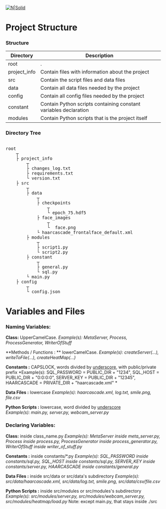 [![N|Solid](https://i.imgur.com/rUMbDaZ.png)](https://cyberlabs.com.br)


# Project Structure
### Structure
Directory  | Description
------------- | -------------
root | .
project_info  | Contain files with information about the project
src  | Contain the script files and data files
data | Contain all data files needed by the project
config | Contain all config files needed by the project
constant | Contain Python scripts containing constant variables declaration
modules | Contain Python scripts that is the project itself

### Directory Tree
<pre> 
root
	┬  
	├ project_info  
		┬  
	 	├ changes_log.txt
	 	├ requirements.txt
	 	└ version.txt
	├ src  
		┬ 
		├ data
            ┬
			├ checkpoints
				┬
				└ epoch_75.hdf5
			├ face_images
				┬
				└  face.png
			└ haarcascade_frontalface_default.xml
		├ modules
            ┬
		 	├ script1.py
            └ script2.py
		├ constant
            ┬
			├ general.py
			└ sql.py
		└ main.py
	├ config  
		┬  
	 	└ config.json
</pre>

# Variables and Files
### Naming Variables:
**Class:**  UpperCamelCase.
*Example(s):  MetaServer, Process, ProcessGenerator, WriterOfStuff*

**Methods \/ Functions : ** lowerCamelCase.
*Example(s):  createServer(...), writeToFile(...), createHeatMap(...)*

**Constants :** CAPSLOCK, words divided by <u>underscore</u>, with public/private prefix
*Example(s): SQL_PASSWORD = PUBLIC_DIR + "1234",
SQL_HOST = PUBLIC_DIR + "0:0:0:0",
SERVER_KEY = PUBLIC_DIR + "12345",
HAARCASCADE = PRIVATE_DIR + "haarcascade.xml" *

**Data Files :** lowercase
*Example(s): haarcascade.xml, log.txt, smile.png, file.csv*

**Python Scripts :** lowercase, word divided by <u>underscore</u>  
*Example(s): main.py, server.py, webcam_server.py*

### Declaring Variables:

**Class:**  inside class_name.py
*Example(s):  MetaServer inside meta_server.py, Process inside process.py, ProcessGenerator inside process_generator.py, WriterOfStuff inside writer_of_stuff.py*

**Constants :** inside constants/*.py
*Example(s): SQL_PASSWORD inside constants/sql.py, SQL_HOST inside constants/sql.py, SERVER_KEY inside constants/server.py, HAARCASCADE inside constants/general.py*

**Data Files :** inside src/data or src/data's subdirectory
*Example(s): src/data/haarcascade.xml, src/data/log.txt, smile.png, src/data/csv/file.csv*

**Python Scripts :** inside src/modules or src/modules's subdirectory
*Example(s): src/modules/server.py, src/modules/webcam_server.py, src/modules/heatmap/load.py*
Note: except main.py, that stays inside ./src
